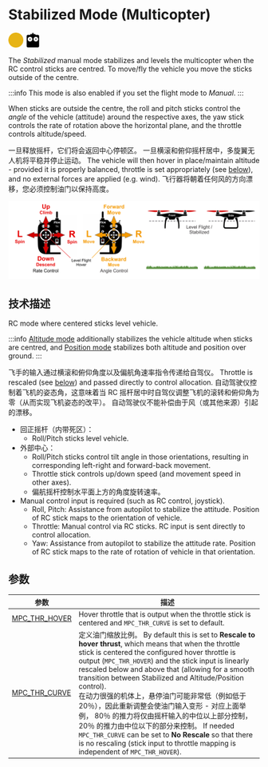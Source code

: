 # Stabilized Mode (Multicopter)

<img src="../../assets/site/difficulty_medium.png" title="Medium difficulty to fly" width="30px" />&nbsp;<img src="../../assets/site/remote_control.svg" title="Manual/Remote control required" width="30px" />&nbsp;

The _Stabilized_ manual mode stabilizes and levels the multicopter when the RC control sticks are centred.
To move/fly the vehicle you move the sticks outside of the centre.

:::info
This mode is also enabled if you set the flight mode to _Manual_.
:::

When sticks are outside the centre, the roll and pitch sticks control the _angle_ of the vehicle (attitude) around the respective axes, the yaw stick controls the rate of rotation above the horizontal plane, and the throttle controls altitude/speed.

一旦释放摇杆，它们将会返回中心停顿区。
一旦横滚和俯仰摇杆居中，多旋翼无人机将平稳并停止运动。
The vehicle will then hover in place/maintain altitude - provided it is properly balanced, throttle is set appropriately (see [below](#params)), and no external forces are applied (e.g. wind).
飞行器将朝着任何风的方向漂移，您必须控制油门以保持高度。

![MC Manual Flight](../../assets/flight_modes/stabilized_mc.png)

## 技术描述

RC mode where centered sticks level vehicle.

:::info
[Altitude mode](../flight_modes_mc/altitude.md) additionally stabilizes the vehicle altitude when sticks are centred, and [Position mode](../flight_modes_mc/position.md) stabilizes both altitude and position over ground.
:::

飞手的输入通过横滚和俯仰角度以及偏航角速率指令传递给自驾仪。
Throttle is rescaled (see [below](#params)) and passed directly to control allocation.
自动驾驶仪控制着飞机的姿态角，这意味着当 RC 摇杆居中时自驾仪调整飞机的滚转和俯仰角为零（从而实现飞机姿态的改平）。
自动驾驶仪不能补偿由于风（或其他来源）引起的漂移。

- 回正摇杆（内带死区）：
  - Roll/Pitch sticks level vehicle.
- 外部中心：
  - Roll/Pitch sticks control tilt angle in those orientations, resulting in corresponding left-right and forward-back movement.
  - Throttle stick controls up/down speed (and movement speed in other axes).
  - 偏航摇杆控制水平面上方的角度旋转速率。
- Manual control input is required (such as RC control, joystick).
  - Roll, Pitch: Assistance from autopilot to stabilize the attitude.
    Position of RC stick maps to the orientation of vehicle.
  - Throttle: Manual control via RC sticks. RC input is sent directly to control allocation.
  - Yaw: Assistance from autopilot to stabilize the attitude rate.
    Position of RC stick maps to the rate of rotation of vehicle in that orientation.

<a id="params"></a>

## 参数

| 参数                                                                                                                                           | 描述                                                                                                                                                                                                                                                                                                                                                                                                                                                                                                                                                                                                                                                                                           |
| -------------------------------------------------------------------------------------------------------------------------------------------- | -------------------------------------------------------------------------------------------------------------------------------------------------------------------------------------------------------------------------------------------------------------------------------------------------------------------------------------------------------------------------------------------------------------------------------------------------------------------------------------------------------------------------------------------------------------------------------------------------------------------------------------------------------------------------------------------- |
| <a id="MPC_THR_HOVER"></a>[MPC_THR_HOVER](../advanced_config/parameter_reference.md#MPC_THR_HOVER) | Hover throttle that is output when the throttle stick is centered and `MPC_THR_CURVE` is set to default.                                                                                                                                                                                                                                                                                                                                                                                                                                                                                                                                                                     |
| <a id="MPC_THR_CURVE"></a>[MPC_THR_CURVE](../advanced_config/parameter_reference.md#MPC_THR_CURVE) | 定义油门缩放比例。 By default this is set to **Rescale to hover thrust**, which means that when the throttle stick is centered the configured hover throttle is output (`MPC_THR_HOVER`) and the stick input is linearly rescaled below and above that (allowing for a smooth transition between Stabilized and Altitude/Position control). <br>在动力很强的机体上，悬停油门可能非常低（例如低于 20％），因此重新调整会使油门输入变形 - 对应上面举例， 80％ 的推力将仅由摇杆输入的中位以上部分控制，20％ 的推力由中位以下的部分来控制。 If needed `MPC_THR_CURVE` can be set to **No Rescale** so that there is no rescaling (stick input to throttle mapping is independent of `MPC_THR_HOVER`). |
